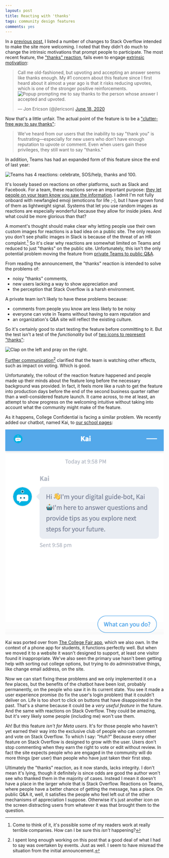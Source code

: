 ```yaml
---
layout: post
title: Reacting with 'thanks'
tags: community design features
comments: yes
---
```


In a [previous post](https://jlericson.com/2020/06/22/welcoming.html),
I listed a number of changes to Stack Overflow intended to make the
site more welcoming. I noted that they didn't do much to change the
intrinsic motivations that prompt people to participate. The most
recent feature, the ["thanks"
reaction](https://stackoverflow.blog/2020/06/17/saying-thanks-testing-a-new-reactions-feature/),
fails even to engage [extrinsic
motivation](https://jlericson.com/2010/03/16/motivation.html):

> Call me old-fashioned, but upvoting and accepting an answer seems
> like thanks enough. My #1 concern about this feature since I first
> heard about it almost a year ago is that it risks reducing upvotes,
> which is one of the stronger positive reinforcements.  ![Popup
> prompting me to say thanks to the person whose answer I accepted and
> upvoted.](https://pbs.twimg.com/media/EazrPxcUYAAS-JZ?format=png&name=360x360)
>
> &mdash; Jon Ericson (@jlericson) [June 18, 2020](https://twitter.com/jlericson/status/1273653468037705730)

Now that's a little unfair. The actual point of the feature is to be a
["clutter-free way to say
thanks"](https://stackoverflow.blog/2020/06/17/saying-thanks-testing-a-new-reactions-feature/):

> We've heard from our users that the inability to say "thank you" is
> frustrating—especially for new users who don’t have enough
> reputation to upvote or comment. Even when users gain these
> privileges, they still want to say "thanks."

In addition, Teams has had an expanded form of this feature since the
end of last year:

![Teams has 4 reactions: celebrate, SOS/help, thanks and
100.](/images/team_reactions.png)

It's loosely based on reactions on other platforms, such as Slack and
Facebook. For a team, these reactions serve an important purpose:
[they let people on your team know you saw the
information](/2020/03/09/remote_tips.html#respond-with-emoji-to-acknowledge-receipt). I
admit I'm not fully onboard with newfangled emoji (emoticons for life
;-), but I have grown fond of them as lightweight signal. Systems that
let you use random images as reactions are especially wonderful
because they allow for inside jokes. And what could be more glorious
than that?

A moment's thought should make clear why letting people use their own
custom images for reactions is a bad idea on a public site. The only
reason you don't see phallic images in Slack is because of the threat
of an HR complaint.[^1] So it's clear why reactions are somewhat
limited on Teams and reduced to just "thanks" on the public
site. Unfortunately, this isn't the only potential problem moving the
feature from [private Teams to public
Q&A](https://stackoverflow.blog/2018/05/23/how-stack-overflow-for-teams-fits-into-the-community/).

From reading the announcement, the "thanks" reaction is intended to
solve the problems of:

* noisy "thanks" comments,
* new users lacking a way to show appreciation and
* the perception that Stack Overflow is a harsh environment.

A private team isn't likely to have these problems because:

* comments from people you know are less likely to be noisy
* everyone can vote in Teams without having to earn reputation and
* an organization's Q&A site will reflect the existing culture.

So it's certainly good to start testing the feature before committing
to it. But the test isn't a test of the _functionality_ but of [two
icons to represent
"thanks"](https://meta.stackoverflow.com/q/398367/1438):

![Clap on the left and pray on the
right.](/images/kMXts.png)

[Further communication](https://meta.stackoverflow.com/q/398909/1438)[^2]
clarified that the team is watching other effects, such as impact on
voting. Which is good.

Unfortunately, the rollout of the reaction feature happened and people
made up their minds about the feature long before the necessary
background was provided. In fact, it feels more like a rush to get the
feature into production days before the end of the second business
quarter rather than a well-considered feature launch. It came across,
to me at least, an attempt to show progress on the welcoming intuitive
without taking into account what the community might make of the feature.

As it happens, College Confidential is facing a similar problem. We
recently added our chatbot, named Kai, to [our school
pages](https://www.collegeconfidential.com/schools/):

![Kai chatbot](/images/kia.png)

Kai was ported over from [The College Fair
app](https://thecollegefair.com/), which we also own. In the context
of a phone app for students, it functions perfectly well. But when we
moved it to a website it wasn't designed to support, at least one
visitor found it inappropriate. We've also seen the primary use hasn't
been getting help with sorting out college options, but trying to do
administrative things, like change email address, on the site.

Now we can start fixing these problems and we only implemented it on a
few places, but the benefits of the chatbot have been lost, probably
permanently, on the people who saw it in its current state. You see it
made a user experience promise (to fix the user's login problem) that
it couldn't deliver on. Life is too short to click on buttons that
have disappointed in the past. That's a shame because it could be a
_very useful feature_ in the future. And the same with reactions on
Stack Overflow. They could be amazing, but it's very likely some
people (including me) won't use them.

Ah! But this feature _isn't for Meta users_. It's for those people who
haven't yet earned their way into the exclusive club of people who can
comment and vote on Stack Overflow. To which I say: "Huh?" Because
every other feature on Stack Overflow is designed to grow with the
user. Users don't stop commenting when they earn the right to vote or
edit without review. In fact the site expects people who are engaged
in the community will do more things (per user) than people who have
just taken their first step.

Ultimately the "thanks" reaction, as it now stands, lacks integrity. I
don't mean it's lying, though it definitely is since odds are good the
author won't see who thanked them in the majority of cases. Instead I
mean it doesn't have a place in the larger whole that is Stack
Overflow. Reactions on Teams, where people have a better chance of
getting the message, has a place. On public Q&A it, well, it satisfies
the people who feel left out of the other mechanisms of appreciation I
suppose. Otherwise it's just another icon on the screen distracting
users from whatever it was that brought them to the question.

<!--From the discussion, it seems the test will be measuring impact on
comments and comment moderation.[^2] That's good, but what about
voting? Take a closer look at my screenshot:

![Popup prompting me to say thanks to the person whose answer I accepted and upvoted.](https://pbs.twimg.com/media/EazrPxcUYAAS-JZ?format=png)

The thanks button is just below the "accepted" checkmark. Since I
asked the question, I'm the only person in the universe who can accept
one of the answers.[^3] So the very best way to say "thanks" is to
accept the answer. The next best way, is to [upvote
it](https://stackoverflow.blog/2011/01/08/how-to-say-thanks-in-an-answer/). Unlike
upvoting, accepting an answer never requires reputation. So a new
asker should be prompted to accept answer rather than "thank" it.

When I was working at Stack Overflow, I increasingly felt like Richard
Feynman trying to answer why magnets work:

<iframe width="560" height="315"
src="https://www.youtube.com/embed/36GT2zI8lVA" frameborder="0"
allow="accelerometer; autoplay; encrypted-media; gyroscope;
picture-in-picture" allowfullscreen></iframe>

In order to understand why 


Facebook was a pioneer when it comes to
[reactions](https://en.wikipedia.org/wiki/Facebook_like_button). Maybe
you remember from _The Social Network_ when Jesse Eisenberg ran across
the quad in sandals because he just figured out relationship
status. And later in the movie, Andrew Garfield got into an argument
with his girlfriend, played by Brenda Song, because her character
didn't believe the CFO of Facebook didn't know how to change his
relationship status. If you want people to feel good about their
experience on a site, the number one thing you can do is provide
meaningful shared experiences. On Stack Overflow, that means [answers
to questions, votes, comments and
edits](/2018/06/20/encourage_second_questions.html).

Do you remember the [poke
feature](https://en.wikipedia.org/wiki/List_of_Facebook_features#Poke)?
What about [SuperPoke!](https://en.wikipedia.org/wiki/SuperPoke!)? To
the extent these features worked, it was because friend groups made up
meanings for these actions. The last poke I got was from a
co-worker. I honestly didn't know how to respond. Do you poke back?
Did he want me to post on his wall? Should I go over to his desk and
make sure everything was ok? 

-->




[^1]: Come to think of it, it's possible some of my readers work at
    really terrible companies. How can I be sure this _isn't_
    happening?

<!--

[^2]: After year of this [not being a
    priority](https://meta.stackexchange.com/questions/204402/hide-trivial-comments),
    I am pleased to see some work done in that direction. Only, I'm
    not really feeling the commitment to reducing noisy comments as
    much as making a symbolic gesture.
    
[^3]: For
    [better](https://stackoverflow.blog/2009/01/06/accept-your-own-answers/)
    or
    [worse](https://meta.stackexchange.com/questions/261817/how-do-we-encourage-edits-to-obsolete-out-of-date-answers#comment853773_261817).
-->

[^2]: I spent long enough working on this post that a good deal of
    what I had to say was overtaken by events. Just as well. I seem to
    have misread the situation from the initial announcement.
